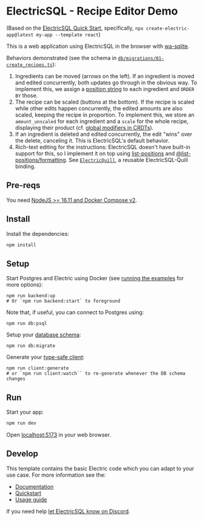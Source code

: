 # ElectricSQL - Recipe Editor Demo

(Based on the [ElectricSQL Quick Start](https://electric-sql.com/docs/quickstart), specifically, `npx create-electric-app@latest my-app --template react`)

This is a web application using ElectricSQL in the browser with [wa-sqlite](https://electric-sql.com/docs/integrations/drivers/web/wa-sqlite).

Behaviors demonstrated (see the schema in [`db/migrations/01-create_recipes.ts`](./db/migrations/01-create_recipes.sql)):

1. Ingredients can be moved (arrows on the left). If an ingredient is moved and edited concurrently, both updates go through in the obvious way. To implement this, we assign a [position string](https://github.com/mweidner037/position-strings#readme) to each ingredient and `ORDER BY` those.
2. The recipe can be scaled (buttons at the bottom). If the recipe is scaled while other edits happen concurrently, the edited amounts are also scaled, keeping the recipe in proportion. To implement this, we store an `amount_unscaled` for each ingredient and a `scale` for the whole recipe, displaying their product (cf. [global modifiers in CRDTs](https://mattweidner.com/2023/09/26/crdt-survey-2.html#global-modifiers)).
3. If an ingredient is deleted and edited concurrently, the edit "wins" over the delete, canceling it. This is ElectricSQL's default behavior.
4. Rich-text editing for the instructions: ElectricSQL doesn't have built-in support for this, so I implement it on top using [list-positions](https://github.com/mweidner037/list-positions#readme) and [@list-positions/formatting](https://github.com/mweidner037/list-positions-formatting#readme). See [`ElectricQuill`](./src/quill/ElectricQuill.tsx), a reusable ElectricSQL-Quill binding.

## Pre-reqs

You need [NodeJS >= 16.11 and Docker Compose v2](https://electric-sql.com/docs/usage/installation/prereqs).

## Install

Install the dependencies:

```sh
npm install
```

## Setup

Start Postgres and Electric using Docker (see [running the examples](https://electric-sql.com/docs/examples/notes/running) for more options):

```shell
npm run backend:up
# Or `npm run backend:start` to foreground
```

Note that, if useful, you can connect to Postgres using:

```shell
npm run db:psql
```

Setup your [database schema](https://electric-sql.com/docs/usage/data-modelling):

```shell
npm run db:migrate
```

Generate your [type-safe client](https://electric-sql.com/docs/usage/data-access/client):

```shell
npm run client:generate
# or `npm run client:watch`` to re-generate whenever the DB schema changes
```

## Run

Start your app:

```sh
npm run dev
```

<!-- see https://vitejs.dev/config/server-options#server-port for default Vite port -->

Open [localhost:5173](http://localhost:5173) in your web browser.

## Develop

This template contains the basic Electric code which you can adapt to your use case. For more information see the:

- [Documentation](https://electric-sql.com/docs)
- [Quickstart](https://electric-sql.com/docs/quickstart)
- [Usage guide](https://electric-sql.com/docs/usage)

If you need help [let ElectricSQL know on Discord](https://discord.electric-sql.com).
